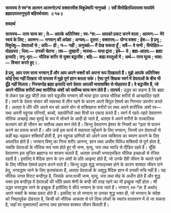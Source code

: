 **सत्यस्य ते स्व²श आत्मन आत्मनोऽन्यं** **वक्तारमीश विबुधेष्वपि नानुचक्षे ।** **सर्वे विमोहितधियस्तव माययेमे** **ब्रह्मादयस्तनुभृतो बहिरर्थभावा: ॥ १७॥** 

**शब्दार्थ** 

**सत्यस्य—** **परम सत्य का** **; ते—** **आपके अतिरिक्त** **; स्व-²श:—** **आपको प्रकट करने वाला** **; आत्मन:—** **मेरे स्वयं के लिए** **;** **आत्मन:—** **भगवान् की अपेक्षा** **; अन्यम्—** **दूसरा** **; वक्तारम्—** **योग्य वक्ता** **; ईश—** **हे प्रभु** **; विबुधेषु—** **देवताओं से** **; अपि—** **ही** **;** **न—** **नहीं** **; अनुचक्षे—** **मैं देख सकता हूँ** **; सर्वे—** **वे सभी** **; विमोहित—** **मोहग्रस्त** **; धिय:—** **उनकी चेतना** **; तव—** **तुश्हारी** **; मायया—** **माया द्वारा** **; इमे—** **ये** **; ब्रह्म-आदय:—** **ब्रह्मा इत्यादि** **; तनु-भृत:—** **भौतिक शरीर से युक्त बद्धजीव** **; बहि:—** **बाह्य वस्तुओं में** **;** **अर्थ—** **परम मूल्य** **; भावा:—** **विचार करते हुए।** **.** 

**हे प्रभु, आप परम सत्य भगवान् हैं और आप अपने भक्तों को अपना रूप दिखलाते हैं। मुझे** **आपके अतिरिक्त कोई ऐसा नहीं दिखता जो वास्तव में मुझे पूर्ण ज्ञान बतला सके। ऐसा पूर्ण** **शिक्षक स्वर्ग में देवताओं के बीच भी ढूँढ़े नहीं मिलता। निस्सन्देह ब्रह्मा इत्यादि सारे देवता** **आपकी मायाशक्ति से मोहग्रस्त हैं। वे बद्धजीव हैं, जो अपने भौतिक शरीरों तथा शारीरिक अंशों** **को सर्वोच्च सत्य मान लेते हैं।** **तात्पर्य :** उद्धव का कहना है कि ब्रह्मा से लेकर एक क्षुद्र चींटी तक सारे बद्धजीव भगवान् की माया द्वारा उत्पन्न भौतिक शरीरों से आच्छादित रहते हैं। स्वर्ग के देवता संसार की व्यवस्था में लीन रहने के कारण अपने विपुल ऐश्वर्य का निरन्तर उपभोग करते हैं। अतएव वे धीरे धीरे अपने मन को अपने योग से शक्तिप्राप्त शरीरों पर तथा अपने शारीरिक अंशों पर—यथा अपनी स्वॢगक पत्नियों, बच्चों, सहयोगियों तथा मित्रों पर एकाग्र करते हैं। स्वर्ग में रहते-रहते देवतागण भौतिक अच्छाई तथा बुराई के रूप में सोचने के आदी हो जाते हैं, अतएव वे अपने शरीरों के तत्कालिक कल्याण को ही जीवन का सर्वोच्च लक्ष्य मान लेते हैं। किन्तु देवतागण ईश्वर के नियमों का ²ढ़ता से पालन करने का प्रयास करते हैं। और उन्हें इस कार्य में सहायता पहुँचाने के लिए भगवान्, जिनमें उन देवताओं से कहीं बढ़-चढ़कर शक्तियाँ होती हैं, इन स्वॢगक प्राणियों को अपने परम व्यक्तित्व का स्मरण कराने के लिए अवतरित होते हैं। भगवान् विष्णु का नित्य शरीर आनन्द, ज्ञान तथा असीम विविध शक्तियों से पूर्ण होता है, जबकि देवताओं के भौतिक रूप भव्य होते हुए भी जन्म, मृत्यु, जरा तथा व्याधि से पीडि़त रहते हैं। चूँकि देवतागण इस सृजित ब्रह्माण्ड पर शासन चलाते हैं, अतएव उनकी भगवद्भकि्त भौतिक इच्छाओं से रंजित रहती है। इसलिए वे वैदिक ज्ञान के उन अंशों के प्रति आकृष्ट होते हैं, जो उनके दैवी जीवन के चलते रहने के लिए भौतिक ऐश्वर्य प्रदान करने वाले हैं। किन्तु उद्धव शुद्ध भगवद्भक्त होने के कारण शाश्वत जीवन पाने हेतु, भगवद्धाम जाने के लिए कृतसंकल्प हैं, अतएव देवताओं के अशुद्ध वैदिक ज्ञान में उनकी रुचि नहीं है। यह भौतिक जगत विराट बन्दीगृह है, जिसके अन्त:वासी जन्म, मृत्यु, जरा तथा मोह के अधीन होते हैं और शुद्ध भक्त इस बन्दीगृह में देवताओं की भाँति प्रथम श्रेणी के बन्दी की तरह रहने का भी इच्छुक नहीं होता। श्री उद्धव भगवद्धाम जाने के इच्छुक हैं इसीलिए वे सीधे भगवान् के पास जाते हैं। भगवान् *स्व-²श:* हैं अर्थात् अपने भक्तों के समक्ष प्रकट होते हैं। इसलिए या तो भगवान् या उनका शुद्ध भक्त ही, जो भगवान् के संदेश को निष्ठापूर्वक दोहराता है, किसी को भौतिक आकाश से परे दिव्य लोकों के स्वतंत्र वातावरण में ले जा सकता है, जहाँ पर मुक्तात्माएँ आनन्द तथा ज्ञानमय शाश्वत जीवन बिताती हैं।  